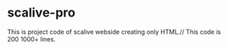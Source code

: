 # scalive-pro
This  is project code of  scalive webside  creating only HTML.// This code is 200 1000+ lines.
